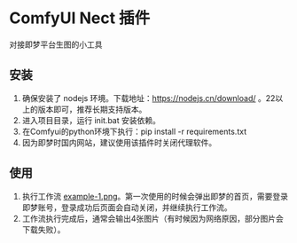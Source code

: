 # ComfyUI Nect 插件

对接即梦平台生图的小工具

## 安装

1. 确保安装了 nodejs 环境。下载地址：https://nodejs.cn/download/ 。22以上的版本即可，推荐长期支持版本。
2. 进入项目目录，运行 init.bat 安装依赖。
3. 在Comfyui的python环境下执行：pip install -r requirements.txt
4. 因为即梦时国内网站，建议使用该插件时关闭代理软件。

## 使用

1. 执行工作流 [example-1.png](./docs/example-1.png)。第一次使用的时候会弹出即梦的首页，需要登录即梦账号，登录成功后页面会自动关闭，并继续执行工作流。
2. 工作流执行完成后，通常会输出4张图片（有时候因为网络原因，部分图片会下载失败）。
